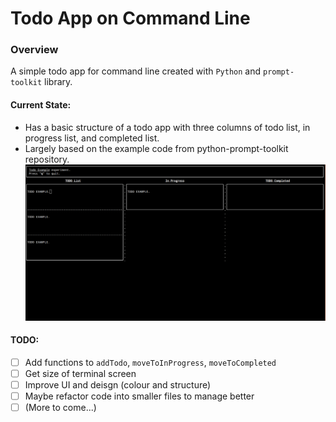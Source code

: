 # Todo App on Command Line

### Overview
A simple todo app for command line created with `Python` and `prompt-toolkit` library.

#### Current State:
* Has a basic structure of a todo app with three columns of todo list, in progress list, and completed list.
* Largely based on the example code from python-prompt-toolkit repository.
![](./todo-initial.png)

#### TODO:
* [ ] Add functions to `addTodo`, `moveToInProgress`, `moveToCompleted`
* [ ] Get size of terminal screen
* [ ] Improve UI and deisgn (colour and structure)
* [ ] Maybe refactor code into smaller files to manage better
* [ ] (More to come...)
